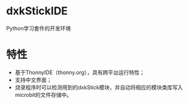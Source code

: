 # dxkStickIDE
Python学习套件的开发环境

# 特性
- 基于ThonnyIDE（thonny.org），具有跨平台运行特性；
- 支持中文界面；
- 烧录程序时可以检测用到的dxkStick模块，并自动将相应的模块类库写入microbit的文件存储中。

